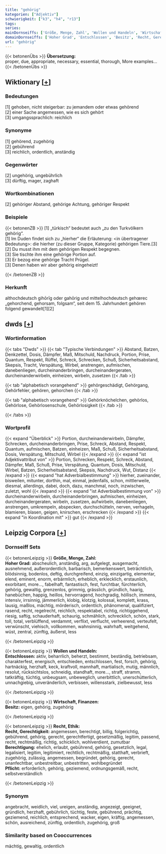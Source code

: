 ```yaml
---
title: "gehörig"
kategorien: ["Adjektiv"]
schwierigkeit: ["k3", "h4", "r13"]
tags:
series:
mainDornseiffs: ['Größe, Menge, Zahl', 'Wollen und Handeln', 'Wirtschaft, Finanzen', 'Recht, Ethik']
domainDornseiffs: ['Hoher Grad', 'Entschlossen', 'Besitz', 'Recht, Gerechtigkeit', 'Berechtigung', 'Pflicht']
url: "gehörig"
---
```


{{< betonenÜbs >}}
**Übersetzung:**  
proper, due, appropriate, necessary, essential, thorough, More examples...  
{{< /betonenÜbs >}}

## Wiktionary [[+](https://de.wiktionary.org/wiki/gehörig)]

### Bedeutungen
[1] gehoben, nicht steigerbar: zu jemandem oder etwas gehörend  
[2] einer Sache angemessen, wie es sich gehört  
[3] umgangssprachlich: reichlich  

### Synonyme
[1] gehörend, zugehörig  
[2] gebührend  
[3] reichlich, ordentlich, anständig  

### Gegenwörter
[2] ungehörig, ungebührlich  
[3] dürftig, mager, zaghaft  

### Wortkombinationen
[2] gehöriger Abstand, gehörige Achtung, gehöriger Respekt  

### Beispiele
{{< betonenZB >}}
[1] „türkisch“ bedeutet auch „zu den Turkvölkern gehörig“.  
[1] Im Duden findet sich zu „hierher“ die Erläuterung: <in übertragener Bedeutung>: die hierher (zu dieser Gruppe, Kategorie) gehörigen Tiere.[3]  
[2] Du musst ihm mit dem gehörigen Respekt begegnen.  
[3] Sie tischte ihm eine gehörige Portion auf.  
[3] Er bezog eine gehörige Tracht Prügel.  
[3] Denen haben wir aber gehörig eingeheizt!  

{{< /betonenZB >}}
### Herkunft
althochdeutsch gihōrīg oder gahōrig und mittelhochdeutsch gehœrec „gehorchend, gehorsam, folgsam“, seit dem 15. Jahrhundert gehören folgend gewandelt[1][2]  



## dwds [[+](https://www.dwds.de/wb/gehörig)]

### Wortinformation
{{< tabs "Dwds" >}}
{{< tab "Typische Verbindungen" >}}
Abstand, Batzen, Denkzettel, Dosis, Dämpfer, Maß, Mitschuld, Nachdruck, Portion, Prise, Quantum, Respekt, Rüffel, Schreck, Schrecken, Schuß, Sicherheitsabstand, Skepsis, Tracht, Verspätung, Wirbel, anstrengen, aufmischen, danebenliegen, durcheinanderbringen, durcheinandergeraten, durcheinanderwirbeln, einheizen, wirbeln, zusetzen
{{< /tab >}}

{{< tab "alphabetisch vorangehend" >}}
gehörgeschädigt, Gehörgang, Gehörfehler, gehören, gehorchen
{{< /tab >}}

{{< tab "alphabetisch vorangehend" >}}
Gehörknöchelchen, gehörlos, Gehörlose, Gehörlosenschule, Gehörlosigkeit
{{< /tab >}}

{{< /tabs >}}

### Wortprofil
{{< expand "Überblick" >}} Portion, durcheinanderwirbeln, Dämpfer, Schrecken, durcheinanderbringen, Prise, Schreck, Abstand, Respekt, Quantum, aufmischen, Batzen, einheizen, Maß, Schuß, Sicherheitsabstand, Dosis, Verspätung, Mitschuld, Wirbel {{< /expand >}}
{{< expand "ist Adjektivattribut von" >}} Portion, Schrecken, Respekt, Schreck, Abstand, Dämpfer, Maß, Schuß, Prise, Verspätung, Quantum, Dosis, Mitschuld, Wirbel, Batzen, Sicherheitsabstand, Skepsis, Nachdruck, Wut, Distanz {{< /expand >}}
{{< expand "hat Adverbialbestimmung" >}} hierher, zueinander, bisweilen, mitunter, dorthin, mal, einmal, jedenfalls, schon, mittlerweile, diesmal, allerdings, dabei, doch, dazu, manchmal, noch, inzwischen, zuletzt, wohl {{< /expand >}}
{{< expand "ist Adverbialbestimmung von" >}} durcheinanderwirbeln, durcheinanderbringen, aufmischen, einheizen, durcheinandergeraten, wirbeln, zusetzen, aufwirbeln, danebenliegen, anstrengen, umkrempeln, abspecken, durchschütteln, nerven, verhageln, blamieren, blasen, geigen, knirschen, erschrecken {{< /expand >}}
{{< expand "in Koordination mit" >}} gut {{< /expand >}}

## Leipzig Corpora [[+](https://corpora.uni-leipzig.de/en/res?word=gehörig&corpusId=deu_newscrawl-public_2018)]

### Dornseiff Sets
{{< betonenLeipzig >}}
**Größe, Menge, Zahl:**  
**Hoher Grad:** abscheulich, anständig, arg, aufgelegt, ausgemacht, ausnehmend, außerordentlich, barbarisch, bemerkenswert, beträchtlich, blödsinnig, bodenlos, deftig, durchgreifend, einzig, einzigartig, elementar, elend, eminent, enorm, erbärmlich, erheblich, erklecklich, erstaunlich, exorbitant, more..., fabelhaft, fantastisch, fest, furchtbar, fürchterlich, gehörig, gewaltig, grenzenlos, grimmig, grässlich, gründlich, haarig, hanebüchen, happig, heillos, hervorragend, hochgradig, höllisch, immens, intensiv, irrsinnig, jämmerlich, klobig, klotzig, kolossal, komplett, krass, lausig, maßlos, mächtig, mörderisch, ordentlich, phänomenal, qualifiziert, rasend, recht, regelrecht, reichlich, respektabel, richtig, richtiggehend, riesig, saftig, schauderhaft, schaurig, schmählich, schrecklich, schön, stark, toll, total, verblüffend, verdammt, verflixt, verflucht, verheerend, verteufelt, verwünscht, viehisch, vollkommen, wahnsinnig, wahrhaft, weitgehend, wüst, zentral, zünftig, äußerst, less  

{{< /betonenLeipzig >}}


{{< betonenLeipzig >}}
**Wollen und Handeln:**  
**Entschlossen:** aktiv, beharrlich, beherzt, bestimmt, beständig, betriebsam, charakterfest, energisch, entschieden, entschlossen, fest, forsch, gehörig, hartnäckig, herzhaft, keck, kraftvoll, mannhaft, martialisch, mutig, männlich, resolut, rücksichtslos, schneidig, standhaft, more..., straff, stramm, tatkräftig, tüchtig, unbeugsam, unbeweglich, unerbittlich, unerschütterlich, unnachgiebig, unveränderlich, verbissen, willensstark, zielbewusst, less  

{{< /betonenLeipzig >}}


{{< betonenLeipzig >}}
**Wirtschaft, Finanzen:**  
**Besitz:** eigen, gehörig, zugehörig  

{{< /betonenLeipzig >}}


{{< betonenLeipzig >}}
**Recht, Ethik:**  
**Recht, Gerechtigkeit:** angemessen, berechtigt, billig, folgerichtig, gebührend, gehörig, gerecht, gerechtfertigt, gesetzmäßig, legitim, passend, recht, rechtmäßig, richtig, schicklich, wohlverdient, zumutbar  
**Berechtigung:** ehelich, erlaubt, gebührend, gehörig, gesetzlich, legal, legalisiert, legitim, legitimiert, rechtlich, rechtmäßig, statthaft, verbrieft, zugehörig, zulässig, angemessen, begründet, gehörig, gerecht, unanfechtbar, unbestreitbar, unbestritten, wohlbegründet  
**Pflicht:** erforderlich, gehörig, geziemend, ordnungsgemäß, recht, selbstverständlich  

{{< /betonenLeipzig >}}

### Synonym
angebracht, weidlich, viel, ureigen, anständig, angezeigt, geeignet, gründlich, herzhaft, gebührlich, tüchtig, feste, gebührend, prächtig, geziemend, reichlich, entsprechend, wacker, eigen, kräftig, angemessen, schön, ausreichend, zünftig, ordentlich, zugehörig, groß


### Similarity based on Cooccurrences
mächtig, gewaltig, ordentlich

